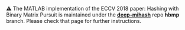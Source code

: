 :warning: The MATLAB implementation of the ECCV 2018 paper: Hashing with Binary Matrix Pursuit is maintained under the **[deep-mihash](https://github.com/fcakir/deep-mihash/tree/hbmp)** repo **hbmp** branch. Please check that page for further instructions. 
